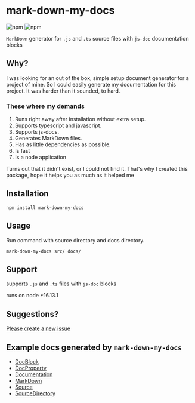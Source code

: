 # mark-down-my-docs
![npm](https://img.shields.io/npm/dt/mark-down-my-docs?style=for-the-badge)
![npm](https://img.shields.io/npm/v/mark-down-my-docs?style=for-the-badge)

`MarkDown` generator for `.js` and `.ts` source files with `js-doc` documentation blocks 

## Why?
I was looking for an out of the box, simple setup document generator for a project of mine.
So I could easily generate my documentation for this project. 
It was harder than it sounded, to hard.

### These where my demands
1. Runs right away after installation without extra setup.
2. Supports typescript and javascript.
3. Supports js-docs.
4. Generates MarkDown files.
5. Has as little dependencies as possible.
6. Is fast
7. Is a node application

Turns out that it didn't exist, or I could not find it.
That's why I created this package, hope it helps you as much as it helped me

## Installation
```shell
npm install mark-down-my-docs 
```

## Usage
Run command with source directory and docs directory.

```shell
mark-down-my-docs src/ docs/
```

## Support
supports `.js` and `.ts` files with `js-doc` blocks

runs on node *16.13.1

## Suggestions?
[Please create a new issue](https://github.com/mbroersen/mark-down-my-docs/issues/new)


## Example docs generated by `mark-down-my-docs`
* [DocBlock](./docs/DocBlock.md)
* [DocProperty](./docs/DocProperty.md)
* [Documentation](./docs/Documentation.md)
* [MarkDown](./docs/MarkDown.md)
* [Source](./docs/Source.md)
* [SourceDirectory](./docs/SourceDirectory.md)
